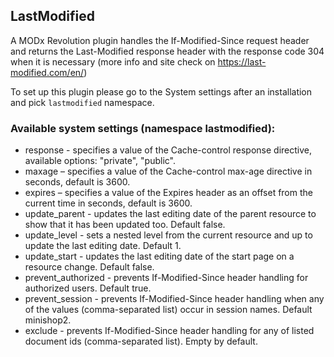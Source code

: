 ## LastModified

A MODx Revolution plugin handles the If-Modified-Since request header and returns the Last-Modified response header
with the response code 304 when it is necessary (more info and site check on https://last-modified.com/en/)

To set up this plugin please go to the System settings after an installation and pick `lastmodified` namespace.


### Available system settings (namespace lastmodified):

* response -  specifies a value of the Cache-control response directive, available options: "private", "public".
* maxage – specifies a value of the Cache-control max-age directive in seconds, default is 3600.
* expires – specifies a value of the Expires header as an offset from the current time in seconds, default is 3600.
* update_parent - updates the last editing date of the parent resource to show that it has been updated too. Default false.
* update_level - sets a nested level from the current resource and up to update the last editing date. Default 1.
* update_start - updates the last editing date of the start page on a resource change. Default false.
* prevent_authorized - prevents If-Modified-Since header handling for authorized users. Default true.
* prevent_session - prevents If-Modified-Since header handling when any of the values (comma-separated list) occur in session names. Default minishop2.
* exclude - prevents If-Modified-Since header handling for any of listed document ids (comma-separated list). Empty by default.
